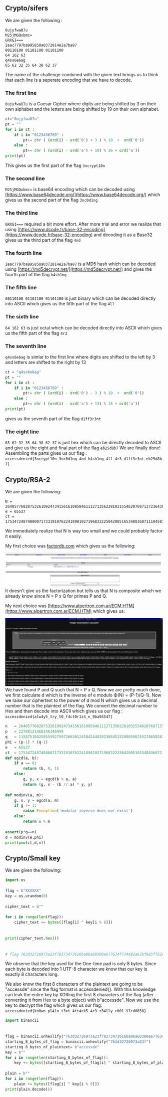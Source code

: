 ## Crypto/sifers
We are given the following :
```
0ujyfwa87u
M25jMGQxbmc=
GRXGI===
2eac7797ba995850a0372814e2a7ba87 
00110100 01101100 01101100
64 162 63
q4ss6e6ag
65 62 32 35 64 38 62 37
```
The name of the challenge combined with the given text brings us to think that each line is a seperate encoding that we have to decode.
### The first line
`0ujyfwa87u`
is a Caesar Cipher where digits are being shifted by 3 on their own alphabet and the letters are being shifted by 19 on their own alphabet. 
```python
ct="0ujyfwa87u"
pt = ""
for i in ct :
    if i in "0123456789" :
        pt+= chr ( (ord(i) - ord('0') + 3 ) % 10  +  ord('0'))
    else :
        pt+= chr ( (ord(i) - ord('a') + 19) % 26 + ord('a'))
print(pt)
```
This gives us the first part of the flag `3ncrypt10n`

### The second line 
`M25jMGQxbmc=` is base64 encoding which can be decoded using [https://www.base64decode.org/](https://www.base64decode.org/) which gives us the second part of the flag `3nc0d1ng`
### The third line 
`GRXGI===` required a bit more effort.
After more trial and error we realize that using [https://www.dcode.fr/base-32-encoding](https://www.dcode.fr/base-32-encoding) and decoding it  as a Base32 gives us the third part of the flag `4nd`

### The fourth line
`2eac7797ba995850a0372814e2a7ba87` is a MD5 hash which can be decoded using [https://md5decrypt.net/](https://md5decrypt.net/) and gives the fourth part of the flag `h4sh1ng`

### The fifth line 
`00110100 01101100 01101100` is just binary which can be decoded directly into ASCII which gives us the fifth part of the flag `4ll`

### The sixth line
`64 162 63` is just octal which can be decoded directly into ASCII which gives us the fifth part of the flag `4r3`
### The seventh line
`q4ss6e6ag` is simlar to the first line where digits are shifted to the left by 3 and letters are shifted to the right by 13
``` python
ct = "q4ss6e6ag"
pt = ""
for i in ct :
    if i in "0123456789" :
        pt+= chr ( (ord(i) - ord('0') - 3 ) % 10  +  ord('0'))
    else :
        pt+= chr ( (ord(i) - ord('a') + 13) % 26 + ord('a'))
print(pt)
```
gives us the seventh part of the flag `d1ff3r3nt`
### The eight line
`65 62 32 35 64 38 62 37`
is just hex which can be directly decoded to ASCII and give us the eight and final part of the flag `eb25d8b7`
We are finally done!
Assembling the parts gives us our flag : `accessdenied{3ncrypt10n_3nc0d1ng_4nd_h4sh1ng_4ll_4r3_d1ff3r3nt_eb25d8b7}`
## Crypto/RSA-2


We are given the following:
```
N = 264057768287532610924734156161085846111271356228103155462076871372364307056741048144764594645062879781647063846971890031256799636109911752078600428566502298518944558664381187
e = 65537
ct = 175347248748800717331910762241898102719683222504200516534883687111045877096093372005991552193144558951747833811929393668749668731738201985792026669764642235225240342271148171
```
We immediately realize that N is way too small and we could probably factor it easily.

My first choice was [factordb.com](http://factordb.com/) which gives us the following:

![](factordb.PNG)
It doesn't give us the factorization but tells us that N is composite which we already know since N = P x Q for primes P and Q.

My next choice was [https://www.alpertron.com.ar/ECM.HTM](https://www.alpertron.com.ar/ECM.HTM) which gives us:

![](intfac.PNG)
We have found P and Q such that N = P x Q. Now we are pretty much done, we first calculate d which is the inverse of e modulo Φ(N) = (P-1)(Q-1). Now we raise our ciphertext to the power of d mod N which gives us a decimal number that is the plaintext of the flag. We convert the decimal number to Hex and then decode into ASCII which gives us our flag : `accessdenied{alw4y5_try_t0_f4ct0r1z3_n_9ba93547}`
```python
n   = 264057768287532610924734156161085846111271356228103155462076871372364307056741048144764594645062879781647063846971890031256799636109911752078600428566502298518944558664381187
p   = 22788121468146346999
q   = 11587518025855592759726630124584244020238845252808598255278658263482784394605886754984976163579618331619323699778956049111427022474635415206131197278729813
phi = (p-1) * (q-1)
e   = 65537
ct  = 175347248748800717331910762241898102719683222504200516534883687111045877096093372005991552193144558951747833811929393668749668731738201985792026669764642235225240342271148171
def egcd(a, b):
    if a == 0:
        return (b, 0, 1)
    else:
        g, y, x = egcd(b % a, a)
        return (g, x - (b // a) * y, y)

def modinv(a, m):
    g, x, y = egcd(a, m)
    if g != 1:
        raise Exception('modular inverse does not exist')
    else:
        return x % m

assert(p*q==n)
d = modinv(e,phi)
print(pow(ct,d,n))
```
## Crypto/Small key

We are given the following:

```python
import os

flag = b"XXXXXX"
key = os.urandom(8)

cipher_text = b""

for i in range(len(flag)):
    cipher_text += bytes([flag[i] ^ key[i % 8]])


print(cipher_text.hex())


# flag 763d32726973a23f79373473616ba86a60300e677634f734482a626f6e5ff22e636a327c2f5ff228240123242e6caa23483d6127765fff6d743a61212f38bb
```
We observe that the key used for the One-time pad is only 8 bytes. Since each byte is decoded into 1 UTF-8 character we know that our key is exactly 8 characters long.

We also know the first 8 characters of the plaintext are going to be "accessde" since the flag format is accessdenied{}. With this knowledge can leak the entire key
by XORing the first 8 characters of the flag (after converting it from Hex to a byte object) with b"accessde". Now we use the key to decrypt the flag which gives us our flag:
`accessdenied{kn0wn_pl41n_t3xt_4tt4ck5_4r3_r34lly_c00l_97cd0658}`
```python
import binascii


flag = binascii.unhexlify("763d32726973a23f79373473616ba86a60300e677634f734482a626f6e5ff22e636a327c2f5ff228240123242e6caa23483d6127765fff6d743a61212f38bb")
starting_8_bytes_of_flag = binascii.unhexlify("763d32726973a23f")
starting_8_bytes_of_plaintext= b"accessde"
key = b""
for i in range(len(starting_8_bytes_of_flag)):
    key += bytes([starting_8_bytes_of_flag[i] ^ starting_8_bytes_of_plaintext[i % 8]]) 

plain = b""
for i in range(len(flag)):
    plain += bytes([flag[i] ^ key[i % 8]])
print(plain.decode())
```
